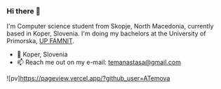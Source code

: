 ### Hi there 👋

I'm Computer science student from Skopje, North Macedonia, currently based in Koper, Slovenia. I'm doing my bachelors at the University of Primorska, <a href="https://www.famnit.upr.si/en">UP FAMNIT</a>.

- 📍 Koper, Slovenia
- 📫 Reach me out on my e-mail: temanastasa@gmail.com

![pv]https://pageview.vercel.app/?github_user=ATemova
